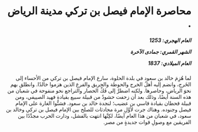 <h1 dir="rtl">محاصرة الإمام فيصل بن تركي مدينة الرياض .</h1>

<h5 dir="rtl">العام الهجري:  1253

الشهر القمري: جمادى الآخرة

العام الميلادي: 1837</h5>

<p dir="rtl">لما هُزِمَ خالد بن سعود في بلدة الحلوة، سارع الإمام فيصل بن تركي من الأحساء إلى الخَرج، وانضم إليه أهلُ الخرج والحوطة والحريق والفرع الذين هزموا خالدًا. وانطلق بهم نحوَ الرياض، وحاصرها. ولكنه اضطرَّ إلى فَكِّ الحصار والتراجع نحو منفوحة في شعبان من هذه السنة أيضًا، وذلك بعد أن زحفت حشودٌ من قبيلة سبيع بقيادة فهيد الصييفي، ومن قبيلة قحطان بقيادة قاسي بن عضيب؛ لنجدة خالد بن سعود. فشنُّوا الغارة على الإمام فيصل وجنوده. وهناك جرت لأوَّلِ مرة محادثات للصلح بين الإمام فيصل بن تركي وخالد بن سعود، في شعبان من هذا العام أيضًا، لكِنَّها انتهت بالفشل، ودارت الحرب مجدَّدًا بين الفريقين مع وصولِ قوات جديدةٍ من مصر.</p></br>
